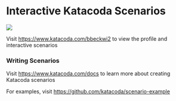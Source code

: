 # Interactive Katacoda Scenarios

[![](http://shields.katacoda.com/katacoda/bbeckwi2/count.svg)](https://www.katacoda.com/bbeckwi2 "Get your profile on Katacoda.com")

Visit https://www.katacoda.com/bbeckwi2 to view the profile and interactive scenarios

### Writing Scenarios
Visit https://www.katacoda.com/docs to learn more about creating Katacoda scenarios

For examples, visit https://github.com/katacoda/scenario-example
